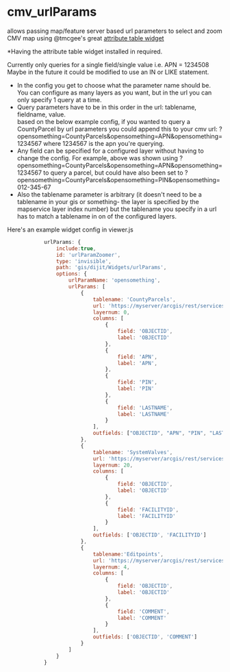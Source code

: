 # cmv_urlParams
allows passing map/feature server based url parameters to select and zoom CMV map using @tmcgee's great [attribute table widget](https://github.com/tmcgee/cmv-widgets#attributes-tables)

*Having the attribute table widget installed in required.  

Currently only queries for a single field/single value i.e.  APN = 1234508  Maybe in the future it could be modified to use an IN or LIKE statement.   
- In the config you get to choose what the parameter name should be.   You can configure as many layers as you want, but in the url you can only specify 1 query at a time.  
- Query parameters have to be in this order in the url:  tablename, fieldname, value.   
based on the below example config, if you wanted to query a CountyParcel by url parameters you could append this to your cmv url:
?opensomething=CountyParcels&opensomething=APN&opensomething=1234567
where 1234567 is the apn you're querying. 
- Any field can be specified for a configured layer without having to change the config.  For example, above was shown using ?opensomething=CountyParcels&opensomething=APN&opensomething=1234567 to query a parcel, but could have also been set to ?opensomething=CountyParcels&opensomething=PIN&opensomething=012-345-67
- Also the tablename parameter is arbitrary (it doesn't need to be a tablename in your gis or something- the layer is specified by the mapservice layer index number) but the tablename you specify in a url has to match a tablename in on of the configured layers.  

Here's an example widget config in viewer.js
```javascript
            urlParams: {
                include:true, 
                id: 'urlParamZoomer', 
                type: 'invisible', 
                path: 'gis/dijit/Widgets/urlParams', 
                options: {
                    urlParamName: 'opensomething',
                    urlParams: [
                        {
                            tablename: 'CountyParcels', 
                            url: 'https://myserver/arcgis/rest/services/queryservice/MapServer/',
                            layernum: 0,
                            columns: [
                                {
                                    field: 'OBJECTID',
                                    label: 'OBJECTID'
                                },
                                {
                                    field: 'APN',
                                    label: 'APN',                               
                                },
                                {
                                    field: 'PIN',
                                    label: 'PIN'
                                },
                                {
                                    field: 'LASTNAME',
                                    label: 'LASTNAME'
                                }
                            ],
                            outfields: ["OBJECTID", "APN", "PIN", "LASTNAME"]
                        },
                        {
                            tablename: 'SystemValves',
                            url: 'https://myserver/arcgis/rest/services/Facilities/MapServer/',
                            layernum: 20,
                            columns: [
                                {
                                    field: 'OBJECTID',
                                    label: 'OBJECTID'
                                },
                                {
                                    field: 'FACILITYID',
                                    label: 'FACILITYID'
                                }
                            ],
                            outfields: ['OBJECTID', 'FACILITYID']
                        },
                        {
                            tablename:'Editpoints',
                            url: 'https://myserver/arcgis/rest/services/FeaturesEdit/FeatureServer/',
                            layernum: 4, 
                            columns: [
                                {
                                    field: 'OBJECTID', 
                                    label: 'OBJECTID'
                                },
                                {
                                    field: 'COMMENT',
                                    label: 'COMMENT'
                                }
                            ],
                            outfields: ['OBJECTID', 'COMMENT']
                        }
                    ]
                }
            }
            
